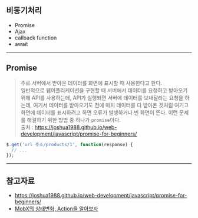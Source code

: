 
## 비동기처리  
- Promise
- Ajax
- callback function
- await

--------------------------------------------

## Promise  

>주로 서버에서 받아온 데이터를 화면에 표시할 때 사용한다고 한다.    
일반적으로 웹어플리케이션을 구현할 때 서버에서 데이터를 요청하고 받아오기 위해 API를 사용하는데, 
API가 실행되면 서버에 데이터를 보내달라는 요청을 하는데, 여기서 데이터를 받아오기도 전에
마치 데이터를 다 받아온 것처럼 여기고 화면에 데이터를 표시하려고 하면 오류가 발생하거나 빈 화면이 뜬다.
이런 문제를 해결하기 위한 방법 중 하나가 `promise`이다.  
>출처 : https://joshua1988.github.io/web-development/javascript/promise-for-beginners/  
  
```javascript
$.get('url 주소/products/1', function(response) {
  // ...
});
```  

  
  
----------------

## 참고자료 
- https://joshua1988.github.io/web-development/javascript/promise-for-beginners/
- [MobX의 상태변화, Action을 알아보자](https://hoontae24.github.io/posts/8)

